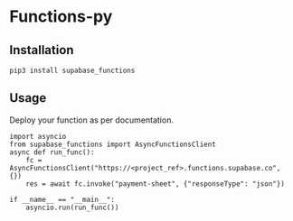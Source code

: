 # Functions-py

## Installation

`pip3 install supabase_functions`

## Usage

Deploy your function as per documentation.


```python3
import asyncio
from supabase_functions import AsyncFunctionsClient
async def run_func():
    fc = AsyncFunctionsClient("https://<project_ref>.functions.supabase.co", {})
    res = await fc.invoke("payment-sheet", {"responseType": "json"})

if __name__ == "__main__":
    asyncio.run(run_func())
```

